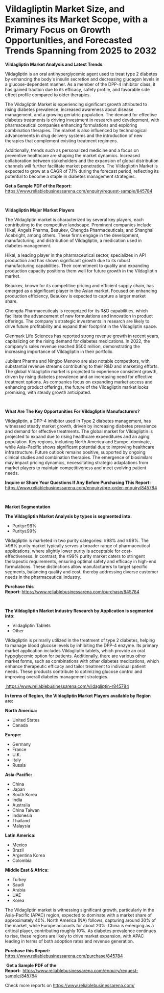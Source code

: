 <p><h1>Vildagliptin Market Size, and Examines its Market Scope, with a Primary Focus on Growth Opportunities, and Forecasted Trends Spanning from 2025 to 2032</h1></p><p><strong>Vildagliptin Market Analysis and Latest Trends</strong></p>
<p><p>Vildagliptin is an oral antihyperglycemic agent used to treat type 2 diabetes by enhancing the body's insulin secretion and decreasing glucagon levels in a glucose-dependent manner. As a member of the DPP-4 inhibitor class, it has gained traction due to its efficacy, safety profile, and favorable side effect profile compared to older therapies.</p><p>The Vildagliptin Market is experiencing significant growth attributed to rising diabetes prevalence, increased awareness about disease management, and a growing geriatric population. The demand for effective diabetes treatments is driving investment in research and development, with pharmaceutical companies enhancing formulations and exploring combination therapies. The market is also influenced by technological advancements in drug delivery systems and the introduction of new therapies that complement existing treatment regimens.</p><p>Additionally, trends such as personalized medicine and a focus on preventive healthcare are shaping the market dynamics. Increased collaboration between stakeholders and the expansion of global distribution channels will further facilitate market penetration. The Vildagliptin Market is expected to grow at a CAGR of 7.1% during the forecast period, reflecting its potential to become a staple in diabetes management strategies.</p></p>
<p><strong>Get a Sample PDF of the Report:&nbsp;</strong> <a href="https://www.reliablebusinessarena.com/enquiry/request-sample/845784?utm_campaign=3008&utm_medium=2&utm_source=Github&utm_content=ia&utm_term=01042025&utm_id=vildagliptin">https://www.reliablebusinessarena.com/enquiry/request-sample/845784</a></p>
<p>&nbsp;</p>
<p><strong>Vildagliptin Major Market Players</strong></p>
<p><p>The Vildagliptin market is characterized by several key players, each contributing to the competitive landscape. Prominent companies include Hikal, Angels Pharma, Beaukev, Chengda Pharmaceuticals, and Shanghai Acebright, among others. These firms engage in the development, manufacturing, and distribution of Vildagliptin, a medication used in diabetes management.</p><p>Hikal, a leading player in the pharmaceutical sector, specializes in API production and has shown significant growth due to its robust manufacturing capabilities. Their commitment to quality and expanding production capacity positions them well for future growth in the Vildagliptin market.</p><p>Beaukev, known for its competitive pricing and efficient supply chain, has emerged as a significant player in the Asian market. Focused on enhancing production efficiency, Beaukev is expected to capture a larger market share.</p><p>Chengda Pharmaceuticals is recognized for its R&D capabilities, which facilitate the advancement of new formulations and innovation in product offerings. The company's strategic investments in research are likely to drive future profitability and expand their footprint in the Vildagliptin space.</p><p>Glenmark Life Sciences has reported strong revenue growth in recent years, capitalizing on the rising demand for diabetes medications. In 2022, the company's sales revenue reached $500 million, demonstrating the increasing importance of Vildagliptin in their portfolio.</p><p>Jubilant Pharma and Ningbo Menovo are also notable competitors, with substantial revenue streams contributing to their R&D and marketing efforts. The global Vildagliptin market is projected to experience consistent growth, driven by rising diabetes prevalence and an increasing need for effective treatment options. As companies focus on expanding market access and enhancing product offerings, the future of the Vildagliptin market looks promising, with steady growth anticipated.</p></p>
<p>&nbsp;</p>
<p><strong>What Are The Key Opportunities For Vildagliptin Manufacturers?</strong></p>
<p><p>Vildagliptin, a DPP-4 inhibitor used in Type 2 diabetes management, has witnessed steady market growth, driven by increasing diabetes prevalence and demand for effective treatments. The global market for Vildagliptin is projected to expand due to rising healthcare expenditures and an aging population. Key regions, including North America and Europe, dominate, while Asia-Pacific shows significant potential due to improving healthcare infrastructure. Future outlook remains positive, supported by ongoing clinical studies and combination therapies. The emergence of biosimilars may impact pricing dynamics, necessitating strategic adaptations from market players to maintain competitiveness and meet evolving patient needs.</p></p>
<p><strong>Inquire or Share Your Questions If Any Before Purchasing This Report:</strong> <a href="https://www.reliablebusinessarena.com/enquiry/pre-order-enquiry/845784?utm_campaign=3008&utm_medium=2&utm_source=Github&utm_content=ia&utm_term=01042025&utm_id=vildagliptin">https://www.reliablebusinessarena.com/enquiry/pre-order-enquiry/845784</a></p>
<p>&nbsp;</p>
<p><strong>Market Segmentation</strong></p>
<p><strong>The Vildagliptin Market Analysis by types is segmented into:</strong></p>
<p><ul><li>Purity≥98%</li><li>Purity≥99%</li></ul></p>
<p><p>Vildagliptin is marketed in two purity categories: ≥98% and ≥99%. The ≥98% purity market typically serves a broader range of pharmaceutical applications, where slightly lower purity is acceptable for cost-effectiveness. In contrast, the ≥99% purity market caters to stringent therapeutic requirements, ensuring optimal safety and efficacy in high-end formulations. These distinctions allow manufacturers to target specific segments, balancing quality and cost, thereby addressing diverse customer needs in the pharmaceutical industry.</p></p>
<p><strong>Purchase this Report:&nbsp;</strong><a href="https://www.reliablebusinessarena.com/purchase/845784?utm_campaign=3008&utm_medium=2&utm_source=Github&utm_content=ia&utm_term=01042025&utm_id=vildagliptin">https://www.reliablebusinessarena.com/purchase/845784</a></p>
<p>&nbsp;</p>
<p><strong>The Vildagliptin Market Industry Research by Application is segmented into:</strong></p>
<p><ul><li>Vildagliptin Tablets</li><li>Other</li></ul></p>
<p><p>Vildagliptin is primarily utilized in the treatment of type 2 diabetes, helping to manage blood glucose levels by inhibiting the DPP-4 enzyme. Its primary market application includes Vildagliptin tablets, which provide an oral hypoglycemic option for patients. Additionally, there are various other market forms, such as combinations with other diabetes medications, which enhance therapeutic efficacy and tailor treatment to individual patient needs. These products contribute to optimizing glucose control and improving overall diabetes management strategies.</p></p>
<p><a href="https://www.reliablebusinessarena.com/vildagliptin-r845784?utm_campaign=3008&utm_medium=2&utm_source=Github&utm_content=ia&utm_term=01042025&utm_id=vildagliptin">&nbsp;https://www.reliablebusinessarena.com/vildagliptin-r845784</a></p>
<p><strong>In terms of Region, the Vildagliptin Market Players available by Region are:</strong></p>
<p>
    <p> <strong> North America: </strong>
        <ul>
            <li>United States</li>
            <li>Canada</li>
        </ul>
        </p> 
    <p> <strong> Europe: </strong>
        <ul>
            <li>Germany</li>
            <li>France</li>
            <li>U.K.</li>
            <li>Italy</li>
            <li>Russia</li>
        </ul>
        </p> 
    <p> <strong> Asia-Pacific: </strong>
        <ul>
            <li>China</li>
            <li>Japan</li>
            <li>South Korea</li>
            <li>India</li>
            <li>Australia</li>
            <li>China Taiwan</li>
            <li>Indonesia</li>
            <li>Thailand</li>
            <li>Malaysia</li>
        </ul>
        </p> 
    <p> <strong> Latin America: </strong>
        <ul>
            <li>Mexico</li>
            <li>Brazil</li>
            <li>Argentina Korea</li>
            <li>Colombia</li>
        </ul>
        </p> 
    <p> <strong> Middle East & Africa: </strong>
        <ul>
            <li>Turkey</li>
            <li>Saudi</li>
            <li>Arabia</li>
            <li>UAE</li>
            <li>Korea</li>
        </ul>
    </p>
    </p>
<p><p>The Vildagliptin market is witnessing significant growth, particularly in the Asia-Pacific (APAC) region, expected to dominate with a market share of approximately 40%. North America (NA) follows, capturing around 30% of the market, while Europe accounts for about 20%. China is emerging as a critical player, contributing roughly 10%. As diabetes prevalence continues to rise, these regions are likely to drive market expansion, with APAC leading in terms of both adoption rates and revenue generation.</p></p>
<p><strong>Purchase this Report: </strong><a href="https://www.reliablebusinessarena.com/purchase/845784?utm_campaign=3008&utm_medium=2&utm_source=Github&utm_content=ia&utm_term=01042025&utm_id=vildagliptin">https://www.reliablebusinessarena.com/purchase/845784</a></p>
<p>&nbsp;<strong>Get a Sample PDF of the Report:&nbsp;&nbsp;</strong><a href="https://www.reliablebusinessarena.com/enquiry/request-sample/845784?utm_campaign=3008&utm_medium=2&utm_source=Github&utm_content=ia&utm_term=01042025&utm_id=vildagliptin">https://www.reliablebusinessarena.com/enquiry/request-sample/845784</a></p>
<p><strong></strong></p>
<p>Check more reports on <a href="https://www.reliablebusinessarena.com/?utm_campaign=3008&utm_medium=2&utm_source=Github&utm_content=ia&utm_term=01042025&utm_id=vildagliptin">https://www.reliablebusinessarena.com/</a></p>